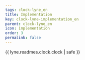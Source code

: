 ```yaml
---
tags: clock-lyne_en
title: Implementation
key: clock-lyne-implementation_en
parent: clock-lyne_en
icon: implementation
order: 3
permalink: false  
---
```

{{ lyne.readmes.clock.clock | safe }}


